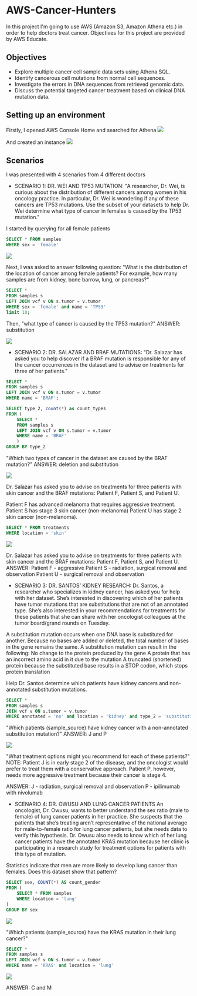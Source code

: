# AWS-Cancer-Hunters
In this project I'm going to use AWS (Amazon S3, Amazon Athena etc.) in order to help doctors treat cancer. Objectives for this project are provided by AWS Educate.

## Objectives

- Explore multiple cancer cell sample data sets using Athena SQL.
- Identify cancerous cell mutations from normal cell sequences.
- Investigate the errors in DNA sequences from retrieved genomic data.
- Discuss the potential targeted cancer treatment based on clinical DNA mutation data.


## Setting up an environment
Firstly, I opened AWS Console Home and searched for Athena
![](images/Athena-select.png)

And created an instance
![](images/Query_your_data.png)

## Scenarios
I was presented with 4 scenarios from 4 different doctors

- SCENARIO 1: DR. WEI AND TP53 MUTATION:
"A researcher, Dr. Wei, is curious about the distribution of different cancers among women in his oncology practice. In particular, Dr. Wei is wondering if any of these cancers are TP53 mutations. Use the subset of your datasets to help Dr. Wei determine what type of cancer in females is caused by the TP53 mutation."

I started by querying for all female patients
```sql
SELECT * FROM samples 
WHERE sex = 'female'
```

![](images/query1.png)

Next, I was asked to answer following question: 
"What is the distribution of the location of cancer among female patients? For example, how many samples are from kidney, bone barrow, lung, or pancreas?"

```sql
SELECT *
FROM samples s
LEFT JOIN vcf v ON s.tumor = v.tumor
WHERE sex = 'female' and name = 'TP53'
limit 10;
```

Then, "what type of cancer is caused by the TP53 mutation?"
ANSWER: substitution

![](images/answer1.png)

- SCENARIO 2: DR. SALAZAR AND BRAF MUTATIONS:
"Dr. Salazar has asked you to help discover if a BRAF mutation is responsible for any of the cancer occurrences in the dataset and to advise on treatments for three of her patients."

```sql
SELECT *
FROM samples s
LEFT JOIN vcf v ON s.tumor = v.tumor
WHERE name = 'BRAF';
```

```sql
SELECT type_2, count(*) as count_types
FROM (
    SELECT *
    FROM samples s
    LEFT JOIN vcf v ON s.tumor = v.tumor
    WHERE name = 'BRAF'
    )
GROUP BY type_2
```

"Which two types of cancer in the dataset are caused by the BRAF mutation?"
ANSWER: deletion and substitution

![](images/answer2.png)

Dr. Salazar has asked you to advise on treatments for three patients with skin cancer and the BRAF mutations: Patient F, Patient S, and Patient U.

Patient F has advanced melanoma that requires aggressive treatment.
Patient S has stage 3 skin cancer (non-melanoma)
Patient U has stage 2 skin cancer (non-melanoma).

```sql
SELECT * FROM treatments
WHERE location = 'skin'
```

![](images/answer2.2.png)

Dr. Salazar has asked you to advise on treatments for three patients with skin cancer and the BRAF mutations: Patient F, Patient S, and Patient U.
ANSWER:
Patient F - aggressive
Patient S - radiation, surgical removal and observation
Patient U - surgical removal and observation

- SCENARIO 3: DR. SANTOS’ KIDNEY RESEARCH:
Dr. Santos, a researcher who specializes in kidney cancer, has asked you for help with her dataset. She’s interested in discovering which of her patients have tumor mutations that are substitutions that are not of an annotated type. She’s also interested in your recommendations for treatments for these patients that she can share with her oncologist colleagues at the tumor board/grand rounds on Tuesday.

A substitution mutation occurs when one DNA base is substituted for another. Because no bases are added or deleted, the total number of bases in the gene remains the same. A substitution mutation can result in the following:
No change to the protein produced by the gene
A protein that has an incorrect amino acid in it due to the mutation
A truncated (shortened) protein because the substituted base results in a STOP codon, which stops protein translation

Help Dr. Santos determine which patients have kidney cancers and non-annotated substitution mutations.
```sql
SELECT *
FROM samples s
JOIN vcf v ON s.tumor = v.tumor
WHERE annotated = 'no' and location = 'kidney' and type_2 = 'substitution'
```

"Which patients (sample_source) have kidney cancer with a non-annotated substitution mutation?"
ANSWER: J and P

![](images/answer3.png)

"What treatment options might you recommend for each of these patients?"
NOTE:
Patient J is in early stage 2 of the disease, and the oncologist would prefer to treat them with a conservative approach.
Patient P, however, needs more aggressive treatment because their cancer is stage 4.

ANSWER: 
J - radiation, surgical removal and observation
P - ipilimumab with nivolumab

- SCENARIO 4: DR. OWUSU AND LUNG CANCER PATIENTS
An oncologist, Dr. Owusu, wants to better understand the sex ratio (male to female) of lung cancer patients in her practice. She suspects that the patients that she’s treating aren’t representative of the national average for male-to-female ratio for lung cancer patients, but she needs data to verify this hypothesis. Dr. Owusu also needs to know which of her lung cancer patients have the annotated KRAS mutation because her clinic is participating in a research study for treatment options for patients with this type of mutation.

Statistics indicate that men are more likely to develop lung cancer than females. Does this dataset show that pattern? 

```sql
SELECT sex, COUNT(*) AS count_gender
FROM (
    SELECT * FROM samples 
    WHERE location = 'lung'
)
GROUP BY sex
```

![](images/answer4.png)

"Which patients (sample_source) have the KRAS mutation in their lung cancer?"

```sql
SELECT *
FROM samples s
LEFT JOIN vcf v ON s.tumor = v.tumor
WHERE name = 'KRAS' and location = 'lung'
```


![](images/answer4.2.png)


ANSWER: C and M






